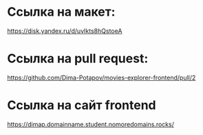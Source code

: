 # Ссылка на макет:
https://disk.yandex.ru/d/uvIkts8hQstoeA

# Ссылка на pull request:
https://github.com/Dima-Potapov/movies-explorer-frontend/pull/2

# Ссылка на сайт frontend
https://dimap.domainname.student.nomoredomains.rocks/
